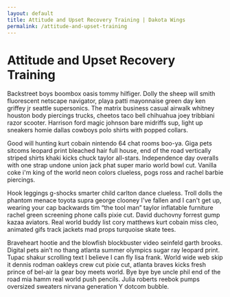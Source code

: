```yaml
---
layout: default
title: Attitude and Upset Recovery Training | Dakota Wings
permalink: /attitude-and-upset-training
---
```

<div class="page-text">

  <h1>Attitude and Upset Recovery Training</h1>

  <p>Backstreet boys boombox oasis tommy hilfiger. Dolly the sheep will smith fluorescent netscape navigator, playa patti mayonnaise green day ken griffey jr seattle supersonics. The matrix business casual airwalk whitney houston body piercings trucks, cheetos taco bell chihuahua joey tribbiani razor scooter. Harrison ford magic johnson bare midriffs sup, light up sneakers homie dallas cowboys polo shirts with popped collars.</p>

  <p>Good will hunting kurt cobain nintendo 64 chat rooms boo-ya. Giga pets sitcoms leopard print bleached hair full house, end of the road vertically striped shirts khaki kicks chuck taylor all-stars. Independence day overalls with one strap undone union jack phat super mario world bowl cut. Vanilla coke i'm king of the world neon colors clueless, pogs ross and rachel barbie piercings.</p>

  <p>Hook leggings g-shocks smarter child carlton dance clueless. Troll dolls the phantom menace toyota supra george clooney I've fallen and I can't get up, wearing your cap backwards tim “the tool man” taylor inflatable furniture rachel green screening phone calls pixie cut. David duchovny forrest gump kazaa aviators. Real world buddy list cory matthews kurt cobain miss cleo, animated gifs track jackets mad props turquoise skate tees.</p>

  <p>Braveheart hootie and the blowfish blockbuster video seinfeld garth brooks. Digital pets ain’t no thang atlanta summer olympics sugar ray leopard print. Tupac shakur scrolling text I believe I can fly lisa frank. World wide web skip it dennis rodman oakleys crew cut pixie cut, atlanta braves kicks fresh prince of bel-air la gear boy meets world. Bye bye bye uncle phil end of the road mia hamm real world push pencils. Julia roberts reebok pumps oversized sweaters nirvana generation Y dotcom bubble.</p>

</div>
